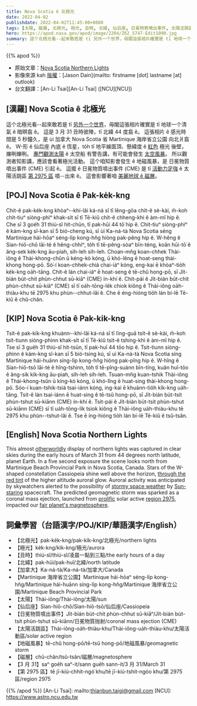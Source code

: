 ```yaml
---
title: Nova Scotia ê 北極光
date: 2022-04-02
publishdate: 2022-04-02T11:45:00+0800
tags: [太陽, 磁層, 北極光, 極光, 丑時, 北緯, 仙后座, 日冕物質噴出事件, 太陽活跳區, 地磁風暴]
hero: https://apod.nasa.gov/apod/image/2204/Z62_5747-Edit1090.jpg
summary: 這个北極光看--起來敢若是 tī 另外一个世界，毋閣這張相片確實是 tī 地球一个月清氣 ê 暗暝翕 ê。
---
```


{{% apod %}}

- 原始文章：[Nova Scotia Northern Lights](https://apod.nasa.gov/apod/ap220402.html)
- 影像來源 kah [版權][copyright]：[Jason Dain](mailto: firstname [dot] lastname [at] outlook)
- 台文翻譯：[An-Li Tsai][An-Li Tsai] ([NCU][NCU])

## [漢羅] Nova Scotia ê 北極光
這个北極光看--起來敢若是 tī [另外一个世界][otherworldly]，毋閣這張相片確實是 tī 地球一个清氣 ê 暗暝翕 ê。
這是 3 月 31 丑時彼陣，tī 北緯 44 度翕 ê。
這張相片 ê 感光時間是 5 秒鐘久，是 ùi 加拿大 Nova Scotia 省 Martinique 海岸省立公園 向北爿翕 ê。
W-形 ê 仙后座 內底 ê 恆星，to̍h tī 地平線面頂、懸緯度 ê [紅色][through the red tint] 極光 後壁，爍咧爍咧。
[專門觀測太陽][Sun-staring] ê 太空船 有警告講，有可能會發生 [太空風暴][stormy space weather]。
所以觀測者知影講，應該會看著極光活動。
這个咱知影會發生 ê 地磁風暴，是 日冕物質噴出事件 (CME) 引起 ê。
這擺 ê 日冕物質噴出事件 (CME) 是 tī [活動力足強][prolific] ê 太陽活跳區 [第 2975 區][region 2975 t] 噴--出來 ê。
這會影響著咱 [美麗地球 ê 磁層][fair planet's magnetosphere]。

## [POJ] Nova Scotia ê Pak-ke̍k-kng
Chit-ê pak-ke̍k-kng khòaⁿ--khí-lâi ká-ná sī tī lēng-gōa chi̍t-ê sè-kài, m̄-koh chit-tiuⁿ siòng-phìⁿ khak-si̍t sī tī Tē-kiû chi̍t-ê chheng-khì ê àm-mî hip ê.
Che sī 3 goe̍h 31 thiú-sî hit-chūn, tī pak-hūi 44 tō͘ hip ê.
Chit-tiuⁿ siòng-phìⁿ ê kám-kng sî-kan sī 5 bió-cheng kú, sī ùi Ka-ná-tà Nova Scotia séng Martinique hái-hōaⁿ séng-li̍p kong-hn̂g hiòng pak-pêng hip ê.
W-hêng ê Sian-hiō-chō lāi-té ê hêng-chhiⁿ, to̍h tī tē-pêng-sòaⁿ bīn-téng, koân hūi-tō͘ ê âng-sek ke̍k-kng āu-piah, sih-leh sih-leh.
Choan-mn̂g koan-chhek Thài-iông ê Thài-khong-chûn ū kéng-kò kóng, ū khó-lêng ē hoat-seng thài-khong hong-pō.
Só͘-í koan-chhek-chiá chai-iáⁿ kóng, eng-kai ē khòaⁿ-tio̍h ke̍k-kng oa̍h-tāng.
Chit-ê lán chai-iáⁿ ē hoat-seng ê tē-chû hong-pō, sī Ji̍t-bián bu̍t-chit phùn-chhut sū-kiāⁿ (CME) ín-khí ê.
Chit-pái ê Ji̍t-bián bu̍t-chit phùn-chhut sū-kiāⁿ (CME) sī tī oa̍h-tōng-le̍k chiok kiông ê Thài-iông oa̍h-thiàu-khu tē 2975 khu phùn--chhut-lâi ê.
Che ē éng-hióng tio̍h lán bí-lē Tē-kiû ê chû-chân.

## [KIP] Nova Scotia ê Pak-ki̍k-kng
Tsit-ê pak-ki̍k-kng khuànn--khí-lâi ká-ná sī tī līng-guā tsi̍t-ê sè-kài, m̄-koh tsit-tiunn siòng-phìnn khak-si̍t sī tī Tē-kiû tsi̍t-ê tshing-khì ê àm-mî hip ê.
Tse sī 3 gue̍h 31 thiú-sî hit-tsūn, tī pak-huī 44 tōo hip ê.
Tsit-tiunn siòng-phìnn ê kám-kng sî-kan sī 5 bió-tsing kú, sī uì Ka-ná-tà Nova Scotia síng Martinique hái-huānn síng-li̍p kong-hn̂g hiòng pak-pîng hip ê.
W-hîng ê Sian-hiō-tsō lāi-té ê hîng-tshinn, to̍h tī tē-pîng-suànn bīn-tíng, kuân huī-tōo ê âng-sik ki̍k-kng āu-piah, sih-leh sih-leh.
Tsuan-mn̂g kuan-tshik Thài-iông ê Thài-khong-tsûn ū kíng-kò kóng, ū khó-lîng ē huat-sing thài-khong hong-pō.
Sóo-í kuan-tshik-tsiá tsai-iánn kóng, ing-kai ē khuànn-tio̍h ki̍k-kng ua̍h-tāng.
Tsit-ê lán tsai-iánn ē huat-sing ê tē-tsû hong-pō, sī Ji̍t-bián bu̍t-tsit phùn-tshut sū-kiānn (CME) ín-khí ê.
Tsit-pái ê Ji̍t-bián bu̍t-tsit phùn-tshut sū-kiānn (CME) sī tī ua̍h-tōng-li̍k tsiok kiông ê Thài-iông ua̍h-thiàu-khu tē 2975 khu phùn--tshut-lâi ê.
Tse ē íng-hióng tio̍h lán bí-lē Tē-kiû ê tsû-tsân.

## [English] Nova Scotia Northern Lights
This almost [otherworldly][otherworldly] display of northern lights was captured in clear skies during the early hours of March 31 from 44 degrees north latitude, planet Earth.
In a five second exposure the scene looks north from Martinique Beach Provincial Park in Nova Scotia, Canada.
Stars of the W-shaped constellation Cassiopeia shine well above the horizon, [through the red tint][through the red tint] of the higher altitude auroral glow.
Auroral activity was anticipated by skywatchers alerted to the possibility of [stormy space weather][stormy space weather] by [Sun-staring][Sun-staring] spacecraft.
The predicted geomagnetic storm was sparked as a coronal mass ejection, launched from [prolific][prolific] solar active [region 2975][region 2975 e], impacted our [fair planet's magnetosphere][fair planet's magnetosphere].

## 詞彙學習（台語漢字/POJ/KIP/華語漢字/English）
- 【北極光】pak-ke̍k-kng/pak-ki̍k-kng/北極光/northern lights
- 【極光】ke̍k-kng/ki̍k-kng/極光/aurora
- 【丑時】thiú-sî/thiú-sî/凌晨一點到三點/the early hours of a day
- 【北緯】pak-hūi/pak-huī/北緯/north latitude
- 【加拿大】Ka-ná-tà/Ka-ná-tà/加拿大/Canada
- 【Martinique 海岸省立公園】Martinique hái-hōaⁿ séng-li̍p kong-hn̂g/Martinique hái-huānn síng-li̍p kong-hn̂g/Martinique 海岸省立公園/Martinique Beach Provincial Park
- 【太陽】Thài-iông/Thài-iông/太陽/sun
- 【仙后座】Sian-hiō-chō/Sian-hiō-tsō/仙后座/Cassiopeia
- 【日冕物質噴出事件】Ji̍t-bián bu̍t-chit phùn-chhut sū-kiāⁿ/Ji̍t-bián bu̍t-tsit phùn-tshut sū-kiānn/日冕物質抛射/coronal mass ejection (CME)
- 【太陽活跳區】Thài-iông-oa̍h-thiàu-khu/Thài-iông-ua̍h-thiàu-khu/太陽活動區/solar active region
- 【地磁風暴】tē-chû hong-pō/tē-tsû hong-pō/地磁風暴/geomagnetic storm
- 【磁層】chû-chân/tsû-tsân/磁層/magnetosphere
- 【3 月 31】saⁿ goe̍h saⁿ-it/sann gue̍h sann-it/3 月 31/March 31
- 【第 2975 區】tē jī-kiú-chhit-ngó͘ khu/tē jī-kiú-tshit-ngóo khu/第 2975 區/region 2975

{{% /apod %}}
[An-Li Tsai]: mailto:thianbun.taigi@gmail.com
[NCU]: https://www.astro.ncu.edu.tw

[copyright]: https://apod.nasa.gov/apod/fap/lib/about_apod.html#srapply

[otherworldly]:https://apod.nasa.gov/apod/ap170513.html
[through the red tint]:http://ffden-2.phys.uaf.edu/211.fall2000.web.projects/Christina%20Shaw/AuroraColors.html
[stormy space weather]:https://www.nasa.gov/feature/goddard/2021/five-questions-about-space-weather-and-its-effects-on-earth-answered
[Sun-staring]:https://soho.nascom.nasa.gov/data/realtime/realtime-update.html
[prolific]:https://spaceweatherarchive.com/2022/03/30/a-cannibal-cme-is-approaching-earth/
[region 2975 e]:https://apod.nasa.gov/apod/ap220401.html
[region 2975 t]:https://apod.tw/daily/20220401/
[fair planet's magnetosphere]:https://science.nasa.gov/heliophysics/focus-areas/magnetosphere-ionosphere
